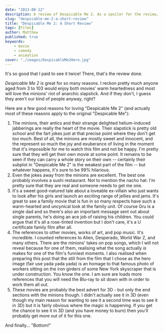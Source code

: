 ```yaml
---
date: "2013-08-12"
description: A review of Despicable Me 2. As a spoiler for the review, I liked it so much that I saw it twice!
slug: "despicable-me-2-a-short-review" 
title: "Despicable Me 2: A Short Review"
tags: [Films]
author: Matthew
published: true
keywords:
    - movie
    - comedy
    - animation
cover: "./images/DespicableMe2Hero.jpg"
---
```


It's so good that I paid to see it twice! There, that's the review done.

_Despicable Me 2_ is great for so many reasons. I reckon pretty much anyone aged from 3 to 103 would enjoy both movies' warm heartedness and most will love the minions' riot of anarchic slapstick. And if they don't, I guess they aren't our kind of people anyway, right?

Here are a few good reasons for loving "Despicable Me 2" (and actually most of these reasons apply to the original "Despicable Me"):

1. The minions, their antics and their strange delighted helium-induced jabberings are really the heart of the movie. Their slapstick is pretty old school and the fart jokes just at that precise point where they don't get _too much_. Best of all, the minions are mostly sweet and innocent, and the represent so much the joy and exuberance of living in the moment that it's impossible for me to watch this film and not be happy. I'm pretty sure that they will get their own movie at some point. It remains to be seen if they can carry a whole story on their own -- certainly their subplot in "Despicable Me 2" is the weakest part of the film -- but whatever happens, it's sure to be 99% hilarious.
2. Even the jokes away from the minions are excellent. The best one probably involves a sushi restaurant. Not to mention the nacho hat: I'm pretty sure that they are real and someone needs to get me one.
3. It's a sweet good-natured tale about a loveable ex-villain who just wants to look after his girls and launch an exciting range of jellies and jams. It's great to see a family movie that is fun in so many respects have such a warm-hearted and uncynical look at the family unit. Of course Gru is a single dad and so there's also an important message sent out about single parents, he's doing an ace job of raising his children. You could argue that it's all a rose-tinted invention but I don't care, it's a U certificate family film after all.
4. The references to other movies, works of art, and pop music. It's incredible. I counted references to Alien, Desperado, World War Z, and many others. There are the minions' takes on pop songs, which I will not reveal because for one of them, realising what the song actually _is_ makes for one of the film's funniest moments. I also realised when preparing this post that the still from the film that I chose as the hero image (fair use yada yada yada) is an homage to that famous photo of  workers sitting on the iron girders of some New York skyscraper that is under construction. You know the one. I am sure are loads more references that you will need the Blu-ray to sit down with in order to work them all out.
5. These movies are probably the best advert for 3D - but only the end sections with the minions though. I didn't actually see it in 3D (even though my main reason for wanting to see it a second time was to see it in 3D) but it is fairly obvious where the magic is happening. If you get the chance to see it in 3D (and you have money to burn) then you'll probably get more out of it for this one.

And finally... "Bottom!"
